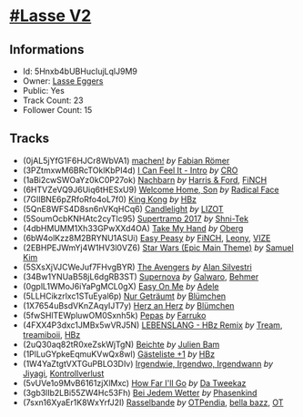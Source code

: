 # [#Lasse V2](https://open.spotify.com/playlist/5Hnxb4bUBHucIujLqlJ9M9)
## Informations
<!-- META_BEGIN -->
- Id: 5Hnxb4bUBHucIujLqlJ9M9
- Owner: [Lasse Eggers](https://open.spotify.com/user/eggii55)
- Public: Yes
- Track Count: 23
- Follower Count: 15
<!-- META_END -->


## Tracks
<!-- TRACK_LIST_BEGIN -->
- (0jAL5jYfG1F6HJCr8WbVA1) [machen!](https://open.spotify.com/track/0jAL5jYfG1F6HJCr8WbVA1) *by* [Fabian Römer](https://open.spotify.com/artist/1AzY6fJYpYIOxfckbx2iRn)
- (3PZtmxwM6BRcTOklKbPI4d) [I Can Feel It - Intro](https://open.spotify.com/track/3PZtmxwM6BRcTOklKbPI4d) *by* [CRO](https://open.spotify.com/artist/3utZ2yeQk0Z3BCOBWP7Vlu)
- (1aBi2cwSWOaYz0kC0P27ok) [Nachbarn](https://open.spotify.com/track/1aBi2cwSWOaYz0kC0P27ok) *by* [Harris & Ford](https://open.spotify.com/artist/4FDj6mh458K7m9Txwyj2rt), [FiNCH](https://open.spotify.com/artist/1ZyqnbV7Brg5LgyS4EZCUD)
- (6HTVZeVQ9J6Uiq6tHESxU9) [Welcome Home, Son](https://open.spotify.com/track/6HTVZeVQ9J6Uiq6tHESxU9) *by* [Radical Face](https://open.spotify.com/artist/5EM6xJN2QNk0cL7EEm9HR9)
- (7GIlBNE6pZRfoRfo4oL7f0) [King Kong](https://open.spotify.com/track/7GIlBNE6pZRfoRfo4oL7f0) *by* [HBz](https://open.spotify.com/artist/7I2JG3CcPawkeQPE7uypHJ)
- (5QnE8WFS4D8sn6nVKqHCq6) [Candlelight](https://open.spotify.com/track/5QnE8WFS4D8sn6nVKqHCq6) *by* [LIZOT](https://open.spotify.com/artist/12A83CWwFiyXy90ScLWPIe)
- (5SoumOcbKNHAtc2cyTlc95) [Supertramp 2017](https://open.spotify.com/track/5SoumOcbKNHAtc2cyTlc95) *by* [Shni-Tek](https://open.spotify.com/artist/0m5MqFw0OtrshbWSANJzC6)
- (4dbHMUMM1Xh33GPwXXd4OA) [Take My Hand](https://open.spotify.com/track/4dbHMUMM1Xh33GPwXXd4OA) *by* [Oberg](https://open.spotify.com/artist/1g9S6C1WRQYwddKiR3Kwcv)
- (6bW4olKzz8M2BRYNU1ASUi) [Easy Peasy](https://open.spotify.com/track/6bW4olKzz8M2BRYNU1ASUi) *by* [FiNCH](https://open.spotify.com/artist/1ZyqnbV7Brg5LgyS4EZCUD), [Leony](https://open.spotify.com/artist/2NpPlwwDVYR5dIj0F31EcC), [VIZE](https://open.spotify.com/artist/09agIJMxCD2k87ys9Al0f0)
- (2EBHPEJWmYj4W1HV3l0VZ6) [Star Wars (Epic Main Theme)](https://open.spotify.com/track/2EBHPEJWmYj4W1HV3l0VZ6) *by* [Samuel Kim](https://open.spotify.com/artist/2bdcBjvuI9worc472GbeU0)
- (5SXsXjVJCWeJuf7FHvgBYR) [The Avengers](https://open.spotify.com/track/5SXsXjVJCWeJuf7FHvgBYR) *by* [Alan Silvestri](https://open.spotify.com/artist/0Xk15jHKly4c3AhPr5vjoA)
- (34Bw1YNUaB58jL6dgRB3ST) [Supernova](https://open.spotify.com/track/34Bw1YNUaB58jL6dgRB3ST) *by* [Galwaro](https://open.spotify.com/artist/3vDh2Mern1I2k53Oy0pDlD), [Behmer](https://open.spotify.com/artist/6UZvJbrEJxkycbgUznMIF9)
- (0gplL1WMoJ6iYaPgMCL0gX) [Easy On Me](https://open.spotify.com/track/0gplL1WMoJ6iYaPgMCL0gX) *by* [Adele](https://open.spotify.com/artist/4dpARuHxo51G3z768sgnrY)
- (5LLHCikzrlxc1STuEyal6p) [Nur Geträumt](https://open.spotify.com/track/5LLHCikzrlxc1STuEyal6p) *by* [Blümchen](https://open.spotify.com/artist/1Wch8598BBzU0zVBtcCFJh)
- (1X7654uBsdVKnZAqyIJT7y) [Herz an Herz](https://open.spotify.com/track/1X7654uBsdVKnZAqyIJT7y) *by* [Blümchen](https://open.spotify.com/artist/1Wch8598BBzU0zVBtcCFJh)
- (5fwSHlTEWpluwOM0Sxnh5k) [Pepas](https://open.spotify.com/track/5fwSHlTEWpluwOM0Sxnh5k) *by* [Farruko](https://open.spotify.com/artist/329e4yvIujISKGKz1BZZbO)
- (4FXX4P3dxc1JMBx5wVRJ5N) [LEBENSLANG - HBz Remix](https://open.spotify.com/track/4FXX4P3dxc1JMBx5wVRJ5N) *by* [Tream](https://open.spotify.com/artist/6vNAKgK5d74N1I0zTxRPDp), [treamiboii](https://open.spotify.com/artist/4jsmk00NuPR1FfXqUCF1ac), [HBz](https://open.spotify.com/artist/7I2JG3CcPawkeQPE7uypHJ)
- (2uQ30aq82tR0xeZskWjTgN) [Beichte](https://open.spotify.com/track/2uQ30aq82tR0xeZskWjTgN) *by* [Julien Bam](https://open.spotify.com/artist/5Jm4syNxe3BMFMlgPajszM)
- (1PlLuGYpkeEqmuKVwQx8wl) [Gästeliste +1](https://open.spotify.com/track/1PlLuGYpkeEqmuKVwQx8wl) *by* [HBz](https://open.spotify.com/artist/7I2JG3CcPawkeQPE7uypHJ)
- (1W4YaZtgtVXTGuPBLO3DIv) [Irgendwie, Irgendwo, Irgendwann](https://open.spotify.com/track/1W4YaZtgtVXTGuPBLO3DIv) *by* [Jiyagi](https://open.spotify.com/artist/1W62M2K9f0mwHdXhtywK4l), [Kontrollverlust](https://open.spotify.com/artist/4xPelDZ8JrhLr5ji8YrhHT)
- (5vUVe1o9MvB6161zjXlMxc) [How Far I'll Go](https://open.spotify.com/track/5vUVe1o9MvB6161zjXlMxc) *by* [Da Tweekaz](https://open.spotify.com/artist/6UOk7DmvqlzWmo6gjhZvn6)
- (3gb3lIb2LBi55ZW4Hc53Fh) [Bei Jedem Wetter](https://open.spotify.com/track/3gb3lIb2LBi55ZW4Hc53Fh) *by* [Phasenkind](https://open.spotify.com/artist/03NmCdWFG7ZmpNszgNuT0V)
- (7sxn16XyaEr1K8WxYrfJ2I) [Rasselbande](https://open.spotify.com/track/7sxn16XyaEr1K8WxYrfJ2I) *by* [OTPendia](https://open.spotify.com/artist/0xUNWefnIKxk31Qhg634BY), [bella bazz](https://open.spotify.com/artist/6TZ4Gec7rIjvA0Gq7Ps4zi), [OT](https://open.spotify.com/artist/122hwG9HcBJitZseVPce5T)
<!-- TRACK_LIST_END -->
